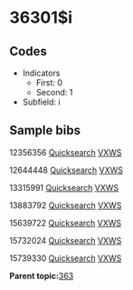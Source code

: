 # 36301$i

## Codes

-   Indicators
    -   First: 0
    -   Second: 1
-   Subfield: i

## Sample bibs

12356356 [Quicksearch](https://search.library.yale.edu/catalog/12356356) [VXWS](http://prodorbis.library.yale.edu:7014/vxws/GetHoldingsService?bibId=12356356)

12644448 [Quicksearch](https://search.library.yale.edu/catalog/12644448) [VXWS](http://prodorbis.library.yale.edu:7014/vxws/GetHoldingsService?bibId=12644448)

13315991 [Quicksearch](https://search.library.yale.edu/catalog/13315991) [VXWS](http://prodorbis.library.yale.edu:7014/vxws/GetHoldingsService?bibId=13315991)

13883792 [Quicksearch](https://search.library.yale.edu/catalog/13883792) [VXWS](http://prodorbis.library.yale.edu:7014/vxws/GetHoldingsService?bibId=13883792)

15639722 [Quicksearch](https://search.library.yale.edu/catalog/15639722) [VXWS](http://prodorbis.library.yale.edu:7014/vxws/GetHoldingsService?bibId=15639722)

15732024 [Quicksearch](https://search.library.yale.edu/catalog/15732024) [VXWS](http://prodorbis.library.yale.edu:7014/vxws/GetHoldingsService?bibId=15732024)

15739330 [Quicksearch](https://search.library.yale.edu/catalog/15739330) [VXWS](http://prodorbis.library.yale.edu:7014/vxws/GetHoldingsService?bibId=15739330)

**Parent topic:**[363](../../tags/363/363.md)

